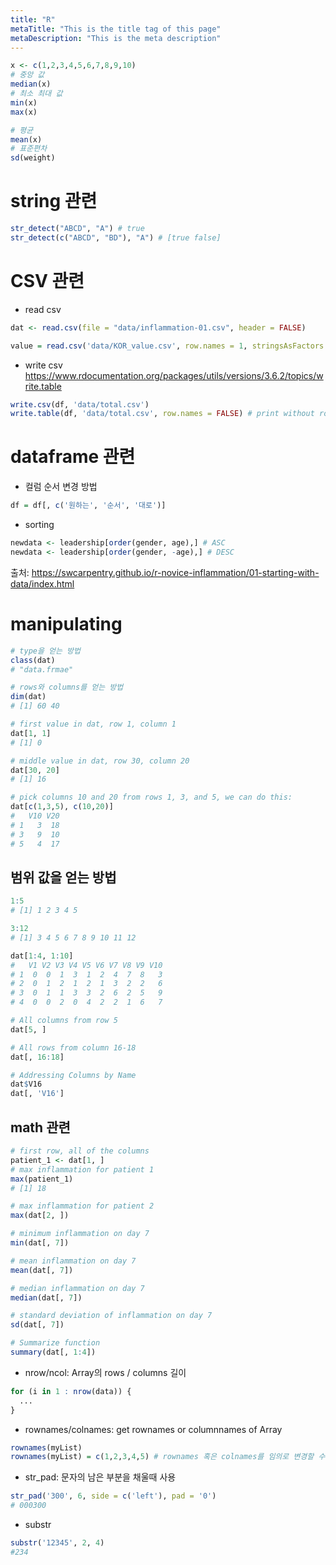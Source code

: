 ```yaml
---
title: "R"
metaTitle: "This is the title tag of this page"
metaDescription: "This is the meta description"
---
```


```r
x <- c(1,2,3,4,5,6,7,8,9,10)
# 중앙 값
median(x)
# 최소 최대 값
min(x)
max(x)

# 평균
mean(x)
# 표준편차
sd(weight)
```

# string 관련
```r
str_detect("ABCD", "A") # true
str_detect(c("ABCD", "BD"), "A") # [true false]
```

# CSV 관련
- read csv
```r
dat <- read.csv(file = "data/inflammation-01.csv", header = FALSE)

value = read.csv('data/KOR_value.csv', row.names = 1, stringsAsFactors = FALSE)
```

- write csv
https://www.rdocumentation.org/packages/utils/versions/3.6.2/topics/write.table
```r
write.csv(df, 'data/total.csv')
write.table(df, 'data/total.csv', row.names = FALSE) # print without rownames
```

# dataframe 관련
- 컬럼 순서 변경 방법
```r
df = df[, c('원하는', '순서', '대로')]
```

- sorting
```r
newdata <- leadership[order(gender, age),] # ASC
newdata <- leadership[order(gender, -age),] # DESC
```

출처:
https://swcarpentry.github.io/r-novice-inflammation/01-starting-with-data/index.html

# manipulating
```r
# type을 얻는 방법
class(dat)
# "data.frmae"

# rows와 columns를 얻는 방법
dim(dat)
# [1] 60 40

# first value in dat, row 1, column 1
dat[1, 1]
# [1] 0

# middle value in dat, row 30, column 20
dat[30, 20]
# [1] 16

# pick columns 10 and 20 from rows 1, 3, and 5, we can do this:
dat[c(1,3,5), c(10,20)]
#   V10 V20
# 1   3  18
# 3   9  10
# 5   4  17
```

## 범위 값을 얻는 방법
```r
1:5
# [1] 1 2 3 4 5

3:12
# [1] 3 4 5 6 7 8 9 10 11 12

dat[1:4, 1:10]
#   V1 V2 V3 V4 V5 V6 V7 V8 V9 V10
# 1  0  0  1  3  1  2  4  7  8   3
# 2  0  1  2  1  2  1  3  2  2   6
# 3  0  1  1  3  3  2  6  2  5   9
# 4  0  0  2  0  4  2  2  1  6   7

# All columns from row 5
dat[5, ]

# All rows from column 16-18
dat[, 16:18]

# Addressing Columns by Name
dat$V16
dat[, 'V16']
```

## math 관련
```r
# first row, all of the columns
patient_1 <- dat[1, ]
# max inflammation for patient 1
max(patient_1)
# [1] 18

# max inflammation for patient 2
max(dat[2, ])

# minimum inflammation on day 7
min(dat[, 7])

# mean inflammation on day 7
mean(dat[, 7])

# median inflammation on day 7
median(dat[, 7])

# standard deviation of inflammation on day 7
sd(dat[, 7])

# Summarize function
summary(dat[, 1:4])
```


- nrow/ncol: Array의 rows / columns 길이
```r
for (i in 1 : nrow(data)) {
  ...
}
```

- rownames/colnames: get rownames or columnnames of Array
```r
rownames(myList)
rownames(myList) = c(1,2,3,4,5) # rownames 혹은 colnames를 임의로 변경할 수 있다.
```

- str_pad: 문자의 남은 부분을 채울때 사용
```r
str_pad('300', 6, side = c('left'), pad = '0')
# 000300
```

- substr
```r
substr('12345', 2, 4)
#234
```